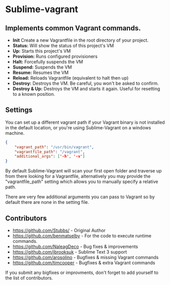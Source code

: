 # Sublime-vagrant

## Implements common Vagrant commands.

- **Init** Create a new Vagrantfile in the root directory of your project.
- **Status:** Will show the status of this project's VM
- **Up:** Starts this project's VM
- **Provision:** Runs configured provisioners
- **Halt:** Forcefully suspends the VM
- **Suspend:** Suspends the VM
- **Resume:** Resumes the VM
- **Reload:** Reloads Vagrantfile (equivalent to halt then up)
- **Destroy:** Destroys the VM. Be careful, you won't be asked to confirm.
- **Destroy & Up:** Destroys the VM and starts it again. Useful for resetting to a known position.

## Settings

You can set up a different vagrant path if your Vagrant binary is not installed in the default location, or you're using Sublime-Vagrant on a windows machine.

```json
{
    "vagrant_path": "/usr/bin/vagrant",
    "vagrantfile_path": "/vagrant",
    "additional_args": ['-h', '-v']
}
```

By default Sublime-Vagrant will scan your first open folder and traverse up from there looking for a Vagrantfile, alternatively you may provide the "vagrantfile_path" setting which allows you to manually specify a relative path.

There are very few additional arguments you can pass to Vagrant so by default there are none in the setting file.

## Contributors
* https://github.com/Stubbs/ - Original Author
* https://github.com/benmatselby - For the code to execute runtime commands.
* https://github.com/NaleagDeco - Bug fixes & improvements
* https://github.com/jbrooksuk - Sublime Text 3 support
* https://github.com/arosolino - Bugfixes & missing Vagrant commands
* https://github.com/timcooper - Bugfixes & extra Vagrant commands

If you submit any bigfixes or improvments, don't forget to add yourself to the list of contributors.
